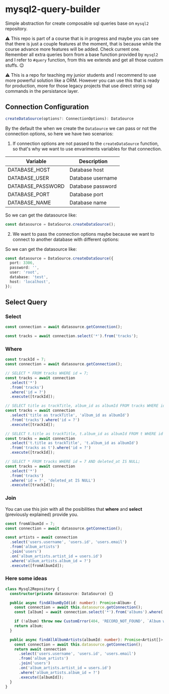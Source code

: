 # mysql2-query-builder

Simple abstraction for create composable sql queries base on `mysql2` repository.

⚠️ This repo is part of a course that is in progress and maybe you can see that there is just a couple features at the moment, that is because while the course advance more features will be added. Check current one. Remember all extra queries born from a base function provided by `mysql2` and I refer to `#query` function, from this we extends and get all those custom stuffs. 😉

⚠️ This is a repo for teaching my junior students and I recommend to use more powerful solution like a ORM. However you can use this that is ready for production, more for those legacy projects that use direct string sql commands in the persistance layer.

## Connection Configuration

```ts
createDataSource(options?: ConnectionOptions): DataSource
```

By the default the when we create the `DataSource` we can pass or not the connection options, so here we have two scenarios:

1. If connection options are not passed to the `createDataSource` function, so that's why we want to use envariments variables for that connection.

| Variable          | Description       |
| ----------------- | ----------------- |
| DATABASE_HOST     | Database host     |
| DATABASE_USER     | Database username |
| DATABASE_PASSWORD | Database password |
| DATABASE_PORT     | Database port     |
| DATABASE_NAME     | Database name     |

So we can get the datasource like:

```ts
const datasource = DataSource.createDataSource();
```

2. We want to pass the connection options maybe because we want to connect to another database with different options:

So we can get the datasource like:

```ts
const datasource = DataSource.createDataSource({
  port: 3306,
  password: '',
  user: 'root',
  database: 'test',
  host: 'localhost',
});
```

## Select Query

### Select

```ts
const connection = await datasource.getConnection();

const tracks = await connection.select('*').from('tracks');
```

### Where

```ts
const trackId = 7;
const connection = await datasource.getConnection();

// SELECT * FROM tracks WHERE id = 7;
const tracks = await connection
  .select('*')
  .from('tracks')
  .where('id = ?')
  .execute([trackId]);

// SELECT title as trackTitle, album_id as albumId FROM tracks WHERE id = 7;
const tracks = await connection
  .select('title as trackTitle', 'album_id as albumId')
  .from('tracks').where('id = ?')
  .execute([trackId]);

// SELECT t.title as trackTitle, t.album_id as albumId FROM t WHERE id = 7;
const tracks = await connection
  .select('t.title as trackTitle', 't.album_id as albumId')
  .from('tracks as t').where('id = ?')
  .execute([trackId]);

// SELECT * FROM tracks WHERE id = 7 AND deleted_at IS NULL;
const tracks = await connection
  .select('*')
  .from('tracks')
  .where('id = ?', 'deleted_at IS NULL')
  .execute([trackId]);
```

### Join

You can use this join with all the posibilities that **where** and **select** (previously explained) provide you.

```ts
const fromAlbumId = 7;
const connection = await datasource.getConnection();

const artists = await connection
  .select('users.username', 'users.id', 'users.email')
  .from('album_artists')
  .join('users')
  .on('album_artists.artist_id = users.id')
  .where('album_artists.album_id = ?')
  .execute([fromAlbumId]);
```

### Here some ideas

```ts
class Mysql2Repository {
  constructor(private datasource: DataSource) {}

  public async findAlbumById(id: number): Promise<Album> {
    const connection = await this.datasource.getConnection();
    const [album] = await connection.select('*').from('albums').where('id = ?').execute([id]);

    if (!album) throw new CustomError(404, 'RECORD_NOT_FOUND', `Album with id ${id} not found`);
    return album;
  }

  public async findAllAlbumArtists(albumId: number): Promise<Artist[]> {
    const connection = await this.datasource.getConnection();
    return await connection
      .select('users.username', 'users.id', 'users.email')
      .from('album_artists')
      .join('users')
      .on('album_artists.artist_id = users.id')
      .where('album_artists.album_id = ?')
      .execute([albumId]);
  }
}
```
